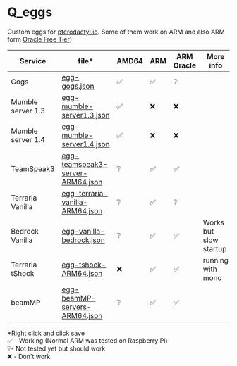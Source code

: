 # Q_eggs
Custom eggs for [pterodactyl.io](https://pterodactyl.io). 
Some of them work on ARM and also ARM form [Oracle Free Tier](https://www.youtube.com/watch?v=g7sP33QtuxM))

| Service | file* | AMD64 | ARM | ARM Oracle | More info |
|--|--|--|--|--|--|
| Gogs | [egg-gogs.json](https://raw.githubusercontent.com/QuintenQVD0/Q_eggs/main/egg-gogs.json) | ✅ | ✅ | ❔ |
| Mumble server 1.3 | [egg-mumble-server1.3.json](https://raw.githubusercontent.com/QuintenQVD0/Q_eggs/main/egg-mumble-server1.3.json) | ✅ | ❌ | ❌ |
| Mumble server 1.4| [egg-mumble-server1.4.json](https://raw.githubusercontent.com/QuintenQVD0/Q_eggs/main/egg-mumble-server1.4.json) | ✅ | ❌ | ❌ |
| TeamSpeak3| [egg-teamspeak3-server-ARM64.json](https://raw.githubusercontent.com/QuintenQVD0/Q_eggs/main/egg-teamspeak3-server-ARM64.json) | ❔ | ✅ | ✅ |
| Terraria Vanilla| [egg-terraria-vanilla-ARM64.json](https://raw.githubusercontent.com/QuintenQVD0/Q_eggs/main/egg-terraria-vanilla-ARM64.json) | ❔ | ✅ | ❔ |
| Bedrock Vanilla| [egg-vanilla-bedrock.json](https://raw.githubusercontent.com/QuintenQVD0/Q_eggs/main/egg-vanilla-bedrock.json) | ❔ | ✅ | ✅ | Works but slow startup |
| Terraria tShock| [egg-tshock-ARM64.json](https://raw.githubusercontent.com/QuintenQVD0/Q_eggs/main/egg-tshock-ARM64.json) | ❌ | ✅ | ✅ | running with mono |
| beamMP| [egg-beamMP-servers-ARM64.json](https://raw.githubusercontent.com/QuintenQVD0/Q_eggs/main/egg-beamMP-servers-ARM64.json) | ❔ | ✅ | ✅ |  |

*Right click and click save  
✅ - Working (Normal ARM was tested on Raspberry Pi)  
❔- Not tested yet but should work  
❌ - Don't work  

